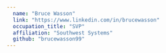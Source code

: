 ```yaml
---
  name: "Bruce Wasson"
  link: "https://www.linkedin.com/in/brucewasson"
  occupation_title: "SVP"
  affiliation: "Southwest Systems"
  github: "brucewasson99"
---
```

